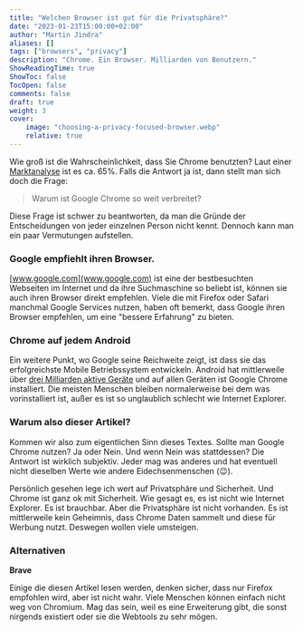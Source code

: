 ```yaml
---
title: "Welchen Browser ist gut für die Privatsphäre?"
date: "2023-01-23T15:00:00+02:00"
author: "Martin Jindra"
aliases: []
tags: ["browsers", "privacy"]
description: "Chrome. Ein Browser. Milliarden von Benutzern."
ShowReadingTime: true
ShowToc: false
TocOpen: false
comments: false
draft: true
weight: 3
cover:
    image: "choosing-a-privacy-focused-browser.webp"
    relative: true
---
```


Wie groß ist die Wahrscheinlichkeit, dass Sie Chrome benutzten?
Laut einer [Marktanalyse](https://gs.statcounter.com/browser-market-share) ist es ca. 65%.
Falls die Antwort ja ist, dann stellt man sich doch die Frage:

> Warum ist Google Chrome so weit verbreitet?

Diese Frage ist schwer zu beantworten, da man die Gründe der Entscheidungen von jeder einzelnen Person nicht kennt.
Dennoch kann man ein paar Vermutungen aufstellen.

### Google empfiehlt ihren Browser.

[www.google.com](www.google.com) ist eine der bestbesuchten Webseiten im Internet und da ihre Suchmaschine so beliebt ist, können sie auch ihren Browser direkt empfehlen. Viele die mit Firefox oder Safari manchmal Google Services nutzen, haben oft bemerkt, dass Google ihren Browser empfehlen, um eine \"bessere Erfahrung\" zu bieten.

### Chrome auf jedem Android

Ein weitere Punkt, wo Google seine Reichweite zeigt, ist dass sie das erfolgreichste Mobile Betriebssystem entwickeln.
Android hat mittlerweile über [drei Milliarden aktive Geräte](https://www.theverge.com/2021/5/18/22440813/android-devices-active-number-smartphones-google-2021) und auf allen Geräten ist Google Chrome installiert. Die meisten Menschen bleiben normalerweise bei dem was vorinstalliert ist, außer es ist so unglaublich schlecht wie Internet Explorer.

### Warum also dieser Artikel?

Kommen wir also zum eigentlichen Sinn dieses Textes. Sollte man Google Chrome nutzen? Ja oder Nein. Und wenn Nein was stattdessen?
Die Antwort ist wirklich subjektiv.
Jeder mag was anderes und hat eventuell nicht dieselben Werte wie andere Eidechsenmenschen (:wink:). 

Persönlich gesehen lege ich wert auf Privatsphäre und Sicherheit.
Und Chrome ist ganz ok mit Sicherheit.
Wie gesagt es, es ist nicht wie Internet Explorer.
Es ist brauchbar.
Aber die Privatsphäre ist nicht vorhanden.
Es ist mittlerweile kein Geheimnis, dass Chrome Daten sammelt und diese für Werbung nutzt.
Deswegen wollen viele umsteigen.

### Alternativen

**Brave**

Einige die diesen Artikel lesen werden, denken sicher, dass nur Firefox empfohlen wird, aber ist nicht wahr.
Viele Menschen können einfach nicht weg von Chromium. Mag das sein, weil es eine Erweiterung gibt, die sonst nirgends existiert oder sie die Webtools zu sehr mögen.
